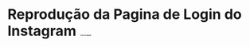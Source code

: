 # Reprodução da Pagina de Login do Instagram <img src="img/Splash-Instagraam-Icon-Png.png" alt="icone instagram" style="zoom:10%;" />



